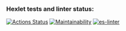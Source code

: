 ### Hexlet tests and linter status:
[![Actions Status](https://github.com/malikin/frontend-project-lvl1/workflows/hexlet-check/badge.svg)](https://github.com/malikin/frontend-project-lvl1/actions) [![Maintainability](https://api.codeclimate.com/v1/badges/2f470974dcdd20aec4ca/maintainability)](https://codeclimate.com/github/malikin/frontend-project-lvl1/maintainability) [![es-linter](https://github.com/malikin/frontend-project-lvl1/actions/workflows/linter.yml/badge.svg)](https://github.com/malikin/frontend-project-lvl1/actions/workflows/linter.yml)
